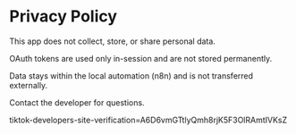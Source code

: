 # Privacy Policy

This app does not collect, store, or share personal data.

OAuth tokens are used only in-session and are not stored permanently.

Data stays within the local automation (n8n) and is not transferred externally.

Contact the developer for questions.

tiktok-developers-site-verification=A6D6vmGTtlyQmh8rjK5F3OlRAmtIVKsZ
